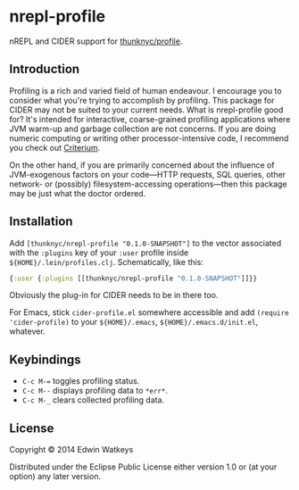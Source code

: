 # nrepl-profile

nREPL and CIDER support for
[thunknyc/profile](http://github.com/thunknyc/profile).

## Introduction

Profiling is a rich and varied field of human endeavour. I encourage
you to consider what you're trying to accomplish by profiling. This
package for CIDER may not be suited to your current needs. What is
nrepl-profile good for? It's intended for interactive, coarse-grained
profiling applications where JVM warm-up and garbage collection are
not concerns. If you are doing numeric computing or writing other
processor-intensive code, I recommend you check out
[Criterium](https://github.com/hugoduncan/criterium).

On the other hand, if you are primarily concerned about the influence
of JVM-exogenous factors on your code—HTTP requests, SQL queries,
other network- or (possibly) filesystem-accessing operations—then this
package may be just what the doctor ordered.

## Installation

Add `[thunknyc/nrepl-profile "0.1.0-SNAPSHOT"]` to the vector
associated with the `:plugins` key of your `:user` profile inside
`${HOME}/.lein/profiles.clj`. Schematically, like this:

```clojure
{:user {:plugins [[thunknyc/nrepl-profile "0.1.0-SNAPSHOT"]]}}
```

Obviously the plug-in for CIDER needs to be in there too.

For Emacs, stick `cider-profile.el` somewhere accessible and add
`(require 'cider-profile)` to your `${HOME}/.emacs`,
`${HOME}/.emacs.d/init.el`, whatever.

## Keybindings

* `C-c M-=` toggles profiling status.
* `C-c M--` displays profiling data to `*err*`.
* `C-c M-_` clears collected profiling data.

## License

Copyright © 2014 Edwin Watkeys

Distributed under the Eclipse Public License either version 1.0 or (at
your option) any later version.
